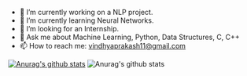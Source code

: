 - 🔭 I’m currently working on a NLP project.
- 🌱 I’m currently learning Neural Networks.
- 👯 I’m looking for an Internship.
- 💬 Ask me about Machine Learning, Python, Data Structures, C, C++
- 📫 How to reach me: vindhyaprakash11@gmail.com


[![Anurag's github stats](https://github-readme-stats.vercel.app/api?username=Vindhya-11)](https://github.com/anuraghazra/github-readme-stats)
![Anurag's github stats](https://github-readme-stats.vercel.app/api?username=Vindhya-11&show_icons=true&theme=radical)

